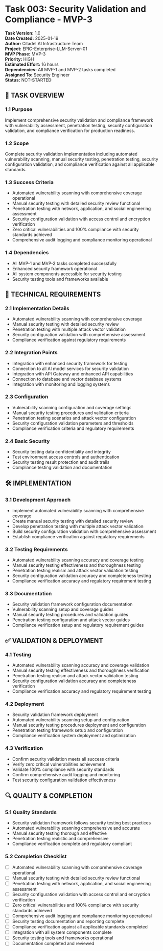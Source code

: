 # Task 003: Security Validation and Compliance - MVP-3

**Task Version:** 1.0  
**Date Created:** 2025-01-19  
**Author:** Citadel AI Infrastructure Team  
**Project:** EPIC-Enterprise-LLM-Server-01  
**MVP Phase:** MVP-3  
**Priority:** HIGH  
**Estimated Effort:** 16 hours  
**Dependencies:** All MVP-1 and MVP-2 tasks completed  
**Assigned To:** Security Engineer  
**Status:** NOT-STARTED  

## 📝 **TASK OVERVIEW**

### **1.1 Purpose**
Implement comprehensive security validation and compliance framework with vulnerability assessment, penetration testing, security configuration validation, and compliance verification for production readiness.

### **1.2 Scope**
Complete security validation implementation including automated vulnerability scanning, manual security testing, penetration testing, security configuration validation, and compliance verification against all applicable standards.

### **1.3 Success Criteria**
- Automated vulnerability scanning with comprehensive coverage operational
- Manual security testing with detailed security review functional
- Penetration testing with network, application, and social engineering assessment
- Security configuration validation with access control and encryption verification
- Zero critical vulnerabilities and 100% compliance with security standards achieved
- Comprehensive audit logging and compliance monitoring operational

### **1.4 Dependencies**
- All MVP-1 and MVP-2 tasks completed successfully
- Enhanced security framework operational
- All system components accessible for security testing
- Security testing tools and frameworks available

## 🔧 **TECHNICAL REQUIREMENTS**

### **2.1 Implementation Details**
- Automated vulnerability scanning with comprehensive coverage
- Manual security testing with detailed security review
- Penetration testing with multiple attack vector validation
- Security configuration validation with comprehensive assessment
- Compliance verification against regulatory requirements

### **2.2 Integration Points**
- Integration with enhanced security framework for testing
- Connection to all AI model services for security validation
- Integration with API Gateway and enhanced API capabilities
- Connection to database and vector database systems
- Integration with monitoring and logging systems

### **2.3 Configuration**
- Vulnerability scanning configuration and coverage settings
- Manual security testing procedures and validation criteria
- Penetration testing scenarios and attack vector configuration
- Security configuration validation parameters and thresholds
- Compliance verification criteria and regulatory requirements

### **2.4 Basic Security**
- Security testing data confidentiality and integrity
- Test environment access controls and authentication
- Security testing result protection and audit trails
- Compliance testing validation and documentation

## 🛠️ **IMPLEMENTATION**

### **3.1 Development Approach**
- Implement automated vulnerability scanning with comprehensive coverage
- Create manual security testing with detailed security review
- Develop penetration testing with multiple attack vector validation
- Build security configuration validation with comprehensive assessment
- Establish compliance verification against regulatory requirements

### **3.2 Testing Requirements**
- Automated vulnerability scanning accuracy and coverage testing
- Manual security testing effectiveness and thoroughness testing
- Penetration testing realism and attack vector validation testing
- Security configuration validation accuracy and completeness testing
- Compliance verification accuracy and regulatory requirement testing

### **3.3 Documentation**
- Security validation framework configuration documentation
- Vulnerability scanning setup and coverage guides
- Manual security testing procedures and validation guides
- Penetration testing configuration and attack vector guides
- Compliance verification setup and regulatory requirement guides

## ✅ **VALIDATION & DEPLOYMENT**

### **4.1 Testing**
- Automated vulnerability scanning accuracy and coverage validation
- Manual security testing effectiveness and thoroughness verification
- Penetration testing realism and attack vector validation testing
- Security configuration validation accuracy and completeness verification
- Compliance verification accuracy and regulatory requirement testing

### **4.2 Deployment**
- Security validation framework deployment
- Automated vulnerability scanning setup and configuration
- Manual security testing procedures deployment and configuration
- Penetration testing framework setup and configuration
- Compliance verification system deployment and optimization

### **4.3 Verification**
- Confirm security validation meets all success criteria
- Verify zero critical vulnerabilities achievement
- Validate 100% compliance with security standards
- Confirm comprehensive audit logging and monitoring
- Test security configuration validation effectiveness

## 🔍 **QUALITY & COMPLETION**

### **5.1 Quality Standards**
- Security validation framework follows security testing best practices
- Automated vulnerability scanning comprehensive and accurate
- Manual security testing thorough and effective
- Penetration testing realistic and comprehensive
- Compliance verification complete and regulatory compliant

### **5.2 Completion Checklist**
- [ ] Automated vulnerability scanning with comprehensive coverage operational
- [ ] Manual security testing with detailed security review functional
- [ ] Penetration testing with network, application, and social engineering assessment
- [ ] Security configuration validation with access control and encryption verification
- [ ] Zero critical vulnerabilities and 100% compliance with security standards achieved
- [ ] Comprehensive audit logging and compliance monitoring operational
- [ ] Security testing documentation and reporting complete
- [ ] Compliance verification against all applicable standards completed
- [ ] Integration with all system components complete
- [ ] Security testing tools and frameworks operational
- [ ] Documentation completed and reviewed 